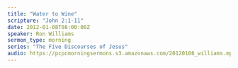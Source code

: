 ```yaml
---
title: "Water to Wine"
scripture: "John 2:1-11"
date: 2012-01-08T08:00:00Z
speaker: Ron Williams
sermon_type: morning
series: "The Five Discourses of Jesus"
audio: https://pcpcmorningsermons.s3.amazonaws.com/20120108_williams.mp3 
---
```



